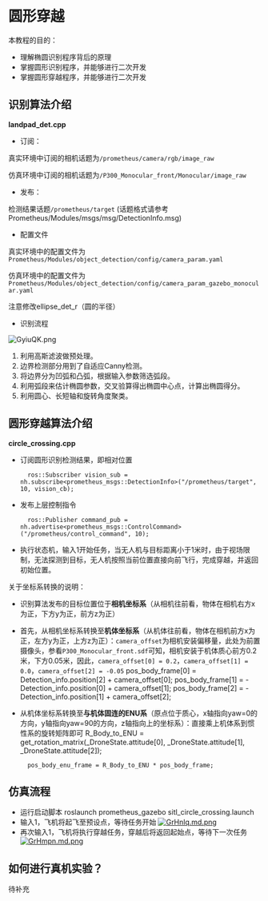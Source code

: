 # 圆形穿越

本教程的目的：
- 理解椭圆识别程序背后的原理
- 掌握圆形识别程序，并能够进行二次开发
- 掌握圆形穿越程序，并能够进行二次开发

## 识别算法介绍

**landpad_det.cpp** 
 - 订阅：

真实环境中订阅的相机话题为`/prometheus/camera/rgb/image_raw`

仿真环境中订阅的相机话题为`/P300_Monocular_front/Monocular/image_raw`
 
 - 发布：

检测结果话题`/prometheus/target` (话题格式请参考Prometheus/Modules/msgs/msg/DetectionInfo.msg)
 
 - 配置文件

真实环境中的配置文件为`Prometheus/Modules/object_detection/config/camera_param.yaml`

仿真环境中的配置文件为`Prometheus/Modules/object_detection/config/camera_param_gazebo_monocular.yaml`

注意修改ellipse_det_r（圆的半径）

 - 识别流程
 
![GyiuQK.png](https://s1.ax1x.com/2020/04/06/GyiuQK.png)

1. 利用高斯滤波做预处理。
2. 边界检测部分用到了自适应Canny检测。
3. 将边界分为凹弧和凸弧，根据输入参数筛选弧段。
4. 利用弧段来估计椭圆参数，交叉验算得出椭圆中心点，计算出椭圆得分。
5. 利用圆心、长短轴和旋转角度聚类。


## 圆形穿越算法介绍

**circle_crossing.cpp** 
- 订阅圆形识别检测结果，即相对位置
 	
		ros::Subscriber vision_sub = nh.subscribe<prometheus_msgs::DetectionInfo>("/prometheus/target", 10, vision_cb);
- 发布上层控制指令

		ros::Publisher command_pub = nh.advertise<prometheus_msgs::ControlCommand>("/prometheus/control_command", 10);
- 执行状态机，输入1开始任务，当无人机与目标距离小于1米时，由于视场限制，无法探测到目标，无人机按照当前位置直接向前飞行，完成穿越，并返回初始位置。

关于坐标系转换的说明：
- 识别算法发布的目标位置位于**相机坐标系**（从相机往前看，物体在相机右方x为正，下方y为正，前方z为正）
- 首先，从相机坐标系转换至**机体坐标系**（从机体往前看，物体在相机前方x为正，左方y为正，上方z为正）：`camera_offset`为相机安装偏移量，此处为前置摄像头，参看`P300_Monocular_front.sdf`可知，相机安装于机体质心前方0.2米，下方0.05米，因此，`camera_offset[0] = 0.2`，`camera_offset[1] = 0.0`，`camera_offset[2] = -0.05`
    	pos_body_frame[0] =   Detection_info.position[2] + camera_offset[0];
    	pos_body_frame[1] = - Detection_info.position[0] + camera_offset[1];
    	pos_body_frame[2] = - Detection_info.position[1] + camera_offset[2];
- 从机体坐标系转换至**与机体固连的ENU系**（原点位于质心，x轴指向yaw=0的方向，y轴指向yaw=90的方向，z轴指向上的坐标系）：直接乘上机体系到惯性系的旋转矩阵即可
        R_Body_to_ENU = get_rotation_matrix(_DroneState.attitude[0], _DroneState.attitude[1], _DroneState.attitude[2]);

    	pos_body_enu_frame = R_Body_to_ENU * pos_body_frame;
## 仿真流程
- 运行启动脚本
    	roslaunch prometheus_gazebo sitl_circle_crossing.launch
- 输入1，飞机将起飞至预设点，等待任务开始
	[![GrHnlq.md.png](https://s1.ax1x.com/2020/04/06/GrHnlq.md.png)](https://imgchr.com/i/GrHnlq)
- 再次输入1，飞机将执行穿越任务，穿越后将返回起始点，等待下一次任务
	[![GrHmpn.md.png](https://s1.ax1x.com/2020/04/06/GrHmpn.md.png)](https://imgchr.com/i/GrHmpn)


## 如何进行真机实验？  

待补充  
